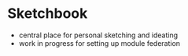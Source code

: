 # Sketchbook

- central place for personal sketching and ideating
- work in progress for setting up module federation